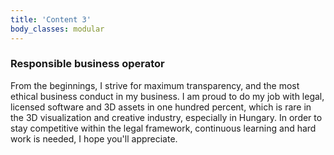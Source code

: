 ```yaml
---
title: 'Content 3'
body_classes: modular
---
```


### Responsible business operator
From the beginnings, I strive for maximum transparency, and the most ethical business conduct in my business. I am proud to do my job with legal, licensed software and 3D assets in one hundred percent, which is rare in the 3D visualization and creative industry, especially in Hungary. In order to stay competitive within the legal framework, continuous learning and hard work is needed, I hope you'll appreciate.

